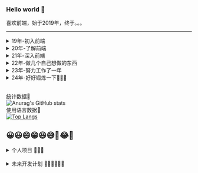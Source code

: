 ### Hello world 👋

喜欢前端，始于2019年，终于。。。

***

<details>
<summary>
19年-初入前端
</summary>

- 前端三大金刚 JavaScript/HTML5/css 基础
- jQuery
- PHP 基础
- MySQL 基础
- 做了一个自己的网站，技术栈为前端jQuery+后端php

</details>

<details>
<summary>
20年-了解前端
</summary>

- thinkPHP3.2
- vue2.0全家桶
- 学了点react
- nuxt.js
- 花了几个月时间重写了上一年做的那个网站技术栈改为前端vue2x+nuxt.js后端thinkPHP3.2
- Redis
- Nginx
- python学了点皮毛，包括框架Django，但是环境太难搭学到勉强把教程看了，没有实践过。
- 看了几本图书，主要是三体
- 熟练使用Git版本管理工具
- 熟练使用typeScript
- 熟练使用webpack等前端构建工具
- 用layabox+typescript开发小游戏
- 做了10几款小游戏。
- 利用前端思想和游戏思想为公司写了个自我感觉还不错的layabox小游戏框架。
- 仿照vite的思想为layabox写了一个增量构建工具，打包速度从改行代码半分钟到1秒以内。

</details>

<details>
<summary>
21年-深入前端
</summary>

- 看几本图书，多抽点时间学习，锻炼身体，打打球啥的。
- 学习js的各个细节。
- 看书@红宝书✔️
- 看书@深入浅出node.js✔️
- 看书@你不知道的JavaScript上中卷✔️
- 看书@学习JavaScript数据结构与算法
- 看书@JavaScript设计模式与开发实践
- 看书@css揭秘✔️
- 看书@html5与css3核心技法✔️
- 看书@TypeScript编程✔️
- 复习正则表达式+看书@学习正则表达式✔️
- 学习tcp/ip协议族，了解基础
- 希望今年能找个稳定的，能干的开心的前端工作。

</details>

<details>
<summary>
22年-做几个自己想做的东西
</summary>

- 今年换了个公司
- 花了几个月把我的博客做好了嘿嘿✔️
- 装了台还不错的台式主机✔️
- 培养下产品思维
- 看书@git权威指南✔️
- 看书@算法图解
- 看书@算法导论

</details>

<details>
<summary>
23年-努力工作了一年
</summary>

- 勤勤恳恳在公司工作
- 做了很多个项目

</details>

<details>
<summary>
24年-好好锻炼一下🚀🚀🚀
</summary>

- 加油加油加油💪💪💪

</details>

<br/>统计数据🔻</br>
![Anurag's GitHub stats](https://github-readme-stats.vercel.app/api?username=yayaluoya&theme=blueberry&show_icons=true)
<br/>使用语言数据🔻</br>
[![Top Langs](https://github-readme-stats.vercel.app/api/top-langs/?username=yayaluoya&layout=compact)](https://github.com/yayaluoya)


😀😃😄😁😆😅🤣😂🙂
----

<details>
<summary>
个人项目 🍭🍭🍭
</summary>
  
- 站搜搜 🟢
  
  一个非常方便的导航网站，[站搜搜导航](https://www.zhansousou.com/mini)。技术栈为前端：vue2 + element + (nuxt.js + redis [后端渲染使用])，后端：php + thinkPHP3.2 + mysql。
  
- 微信小程序@每日随机事件 ⚪
  
  每天随机派发一个事件。技术栈为前端：vue3 + antd，微信小程序ts + sass + vant，后端：nest.js + mysql。
  
- 我的博客 🟢

  https://yayaluoya.dumogu.top/
  
  yayaluoya的个人博客。技术栈为前端：vue3 + element，后端：nest.js + mysql。
  
- 前端变量管理工具 🟢

  https://web-vars.top
  
  一个方便管理前端变量的工具网站。技术栈为前端：vue3 + element，后端：nest.js + mysql。
  
- 好玩的openAi 🟢

  https://openai.dumogu.top
  
  简单的调了一下openai的接口，非常不稳定，等GPT-4出来再继续搞吧。
  
</details>
<br/>
<details>
<summary>
未来开发计划 🏳️‍🌈🏳️‍🌈🏳️‍🌈
</summary>
  看不见😛😛😛
</details>
